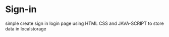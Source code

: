 # Sign-in
simple create  sign in login page   using HTML CSS and JAVA-SCRIPT to store data in localstorage
